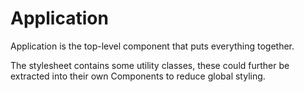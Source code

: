 # Application

Application is the top-level component that puts everything together.

The stylesheet contains some utility classes, these could further be extracted into their own Components to reduce global styling.